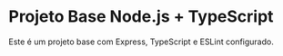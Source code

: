 # Projeto Base Node.js + TypeScript

Este é um projeto base com Express, TypeScript e ESLint configurado.
